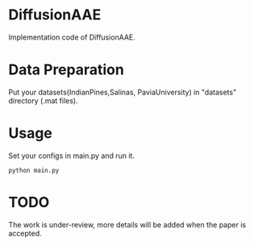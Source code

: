 # DiffusionAAE
Implementation code of DiffusionAAE.

# Data Preparation
Put your datasets(IndianPines,Salinas, PaviaUniversity) in "datasets" directory (.mat files).

# Usage

Set your configs in main.py and run it.

```
python main.py
```


# TODO

The work is under-review, more details will be added when the paper is accepted.
